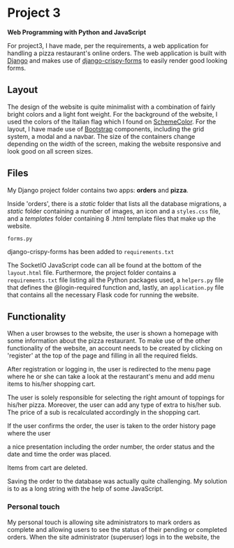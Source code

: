 # Project 3

<b>Web Programming with Python and JavaScript</b>

For project3, I have made, per the requirements, a web application for handling a pizza restaurant's online orders. The web application is built with <a href="https://www.djangoproject.com/">Django</a> and makes use of <a href="https://django-crispy-forms.readthedocs.io/en/latest/">django-crispy-forms</a> to easily render good looking forms.

## Layout

The design of the website is quite minimalist with a combination of fairly bright colors and a light font weight. For the background of the website, I used the colors of the Italian flag which I found on <a href="https://www.schemecolor.com/italy-flag-colors.php">SchemeColor</a>. For the layout, I have made use of <a href="https://getbootstrap.com/">Bootstrap</a> components, including the grid system, a modal and a navbar. The size of the containers change depending on the width of the screen, making the website responsive and look good on all screen sizes.

## Files

My Django project folder contains two apps: <b>orders</b> and <b>pizza</b>.

Inside 'orders', there is a <i>static</i> folder that lists all the database migrations, a <i>static</i> folder containing a number of images, an icon and a `styles.css` file, and a <i>templates</i> folder containing 8 .html template files that make up the website.

`forms.py`

django-crispy-forms has been added to `requirements.txt`

 The SocketIO JavaScript code can all be found at the bottom of the `layout.html` file. Furthermore, the project folder contains a `requirements.txt` file listing all the Python packages used, a `helpers.py` file that defines the @login-required function and, lastly, an `application.py` file that contains all the necessary Flask code for running the website.

## Functionality

When a user browses to the website, the user is shown a homepage with some information about the pizza restaurant. To make use of the other functionality of the website, an account needs to be created by clicking on 'register' at the top of the page and filling in all the required fields.

After registration or logging in, the user is redirected to the menu page where he or she can take a look at the restaurant's menu and add menu items to his/her shopping cart.

The user is solely responsible for selecting the right amount of toppings for his/her pizza. Moreover, the user can add any type of extra to his/her sub. The price of a sub is recalculated accordingly in the shopping cart.

If the user confirms the order, the user is taken to the order history page where the user

a nice presentation including the order number, the order status and the date and time the order was placed.

Items from cart are deleted.

Saving the order to the database was actually quite challenging. My solution is to as a long string
with the help of some JavaScript.

### Personal touch

My personal touch is allowing site administrators to mark orders as complete and allowing users to see the status of their pending or completed orders. When the site administrator (superuser) logs in to the website, the
